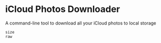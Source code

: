 # iCloud Photos Downloader

A command-line tool to download all your iCloud photos to local storage

```{toctree}
size
raw
```
